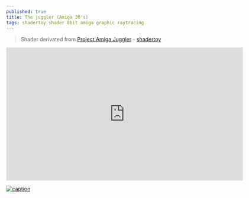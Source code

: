 ```yaml
---
published: true
title: The juggler (Amiga 30's)
tags: shadertoy shader 8bit amiga graphic raytracing
---
```

> Shader derivated from [Project Amiga Juggler](https://meatfighter.com/juggler/) - [shadertoy](https://www.shadertoy.com/view/llXSWr)

<iframe width="640" height="360" frameborder="0" src="https://www.shadertoy.com/embed/llXSWr?gui=true&t=10&paused=true&muted=false" allowfullscreen></iframe>

[![caption](https://img.youtube.com/vi/-yJNGwIcLtw/0.jpg)](https://www.youtube.com/watch?v=-yJNGwIcLtw)
